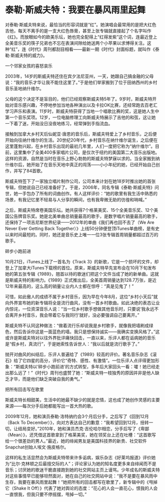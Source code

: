 # 泰勒·斯威夫特：我要在暴风雨里起舞

对泰勒·斯威夫特来说，最恰当的形容词就是“红”。她演唱会最常用的是把大红色吉他，每天不离手的是一支大红色唇膏，甚至上张专辑就直接起了个名字叫作《红》。而放眼如今的欧美乐坛，她也完全配得上“红得发紫”这个词，连最近登上全美音乐奖的筷子兄弟也不忘在表演间隙给她送两个小苹果以求博得关注。这种“红”，连《时代》周刊都刮目相看——最新一期《时代》封面标题，就叫作《泰勒·斯威夫特的威力》。 

一个邻家女孩的喜怒哀乐 

2003年，14岁的斯威夫特还住在宾夕法尼亚州，一天，她跟自己搞金融的父母说：“我的音乐才华让我不能住这里了。”于是他们举家搬到了位于田纳西州的乡村音乐圣地纳什维尔。 

父母的这个决定不是盲目的，他们已经观察斯威夫特5年了。9岁时，斯威夫特开始对音乐感兴趣，不停地参加当地各种演出以及卡拉OK比赛，还经常跑去百老汇学习声乐和表演。11岁时，斯威夫特获得了当地一个唱歌比赛的奖，这是她人生中第一个音乐奖项。12岁，一位电脑修理工向斯威夫特展示了吉他的和弦，这让她一下着了迷，开始没日没夜地练习，经常弹到手指流血。 

接触到加拿大乡村天后仙妮亚·唐恩的音乐后，斯威夫特爱上了乡村音乐，之后便开始向往纳什维尔的生活。20世纪20年代，乡村音乐在纳什维尔诞生，之后便在这里蓬勃兴起，在乡村音乐出现的最初几年里，人们一度把它称为“纳什维尔”。目前，这里集中了全美400多家唱片公司，是仅次于纽约的美国第二大音乐出版地。这样的资源，自然是当时在音乐上野心勃勃的斯威夫特梦寐以求的。当全家搬到纳什维尔后，她开始了在音乐天地中真正的闯荡——小小年纪的她，已经开始自己创作，并写了84首歌。 

斯威夫特签下了一家独立唱片制作公司，公司本来计划在她18岁时推出她的首张专辑，但她说自己已经准备好了。于是，2006年，同名专辑《泰勒·斯威夫特》问世，她一手包办了所有的词曲创作。有人这样评价：“她的歌里有我生活中熟悉的场景，有我记忆里不轻易与人分享的瞬间，也有我卑微无助的彷徨和呐喊。” 

之后，斯威夫特席卷美国乐坛。她共获得7个格莱美奖、15个全美音乐奖、12个美国公告牌音乐奖。她是北美单曲总销量最高的歌手，是数字唱片销量最高的歌手，还保持了一项吉尼斯世界纪录——2012年的单曲《我们再也回不去了（We Are Never Ever Getting Back Together）》上线50分钟便登顶iTunes单曲榜，是有史以来时间最短的。同时，她还是音乐史上唯一一位3张专辑首周销量都超过百万的歌手。 

碎步小跑前进 

10月21日，iTunes上线了一首名为《Track 3》的新歌，它是一个损坏的文件，却登上了加拿大iTunes下载榜的首位。原来，斯威夫特早先宣布会在10月下旬发布她的第五张专辑《1989》，翘首以待的歌迷们把这个文件当成了她的新单曲。这就是斯威夫特的影响力。《1989》正式推出后，全美首周销量达到128.7万张，是近12年来最高的，这么高的销量让业内人士都在惊呼：“真是见鬼了！” 

可惜，如此傲人的成绩不属于乡村音乐，因为早在今年8月，这位“乡村小天后”就向外界宣布她的新专辑将全是流行曲风，没有一首乡村歌曲。如此决绝的表态让业内惊诧，一位资深音乐人说：“当一位乡村歌手想做其他音乐时，只要说‘我永远不会离开乡村音乐，我会带着它与我同行’就好，没必要强调自己要离开。” 

斯威夫特不认同这种做法：“做着流行乐却说我是乡村歌手，就像我把墙刷成绿色，然后告诉你这是一面蓝色的墙。我只是想保持诚实——我确实变换风格了。”这或许是斯威夫特对以往外界批评痛快回击，一直以来，乐评人都在诟病她的音乐是“假乡村，真流行”，于是她索性告诉世人：“我以后就是流行歌手了。” 

抛开对曲风的纠结后，乐评人普遍给了《1989》较高的评价。著名音乐杂志《滚石》给了它四星的高分，评价它“奇特、感性、有激情”。一位乐评人点评得更加形象：“斯威夫特以‘碎步小跑前进’的方式转型，多年后大家回头一看：嚯！她已经走出那么远了！”《时代》周刊也盛赞了她：“斯威夫特一枝独秀的原因并非是他人缺乏才华，而是他们缺乏突破自我的勇气。” 

把所有回击写在歌里 

斯威夫特长相甜美，生活中的她最不缺少的就是恋情，这也成了她创作灵感的主要来源——每次分手后她都能写出一首大热的歌。 

2009年12月，她和演员泰勒·洛特纳约会3个月后分手，之后写了《回到12月（Back To December）》，向对方表达自己的歉意：“我希望回到12月，扭转一切，让结局变好。”2010年，她和演员杰克·吉伦哈尔相恋，分手后写了《卑鄙（Mean）》，还凭借这首歌拿到了格莱美奖，她在领奖台上还在吐槽：“这首歌写给一个很差劲的男人。”最近，她的绯闻男友是美国科技界的新贵、社交软件Snapchat创始人埃文·施皮格尔。 

这样的私生活显然会为斯威夫特带来许多诟病，娱乐杂志《好莱坞报道》评价她为“比尔·克林顿之后最擅交际的人”；评论家认为她的知名度更多来自绯闻而不是音乐；讨厌她的歌迷干脆直接跑到她的社交网站主页上谩骂。少年成名的斯威夫特对这些事情早已能够坦然面对，她在自己的社交网站中说：“我不是要在暴风雨中生存，我要在暴风雨里起舞！”她把所有的回击都写在歌里了，新专辑中的《甩掉它（Shake It Off）》代表了她对舆论的态度：“花心的人会一直花心，恨我的人会一直恨我，但我只要不停摇摆，甩掉一切。”